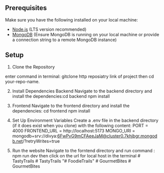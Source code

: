 ## Prerequisites

Make sure you have the following installed on your local machine:

- [Node.js](https://nodejs.org/) (LTS version recommended)
- [MongoDB](https://www.mongodb.com/) (Ensure MongoDB is running on your local machine or provide a connection string to a remote MongoDB instance)

## Setup

1. Clone the Repository

enter command in terminal: gitclone http reposiatry link of project
then cd your-repo-name.

2. Install Dependencies
   Backend
   Navigate to the backend directory and install the dependencies:cd backend
   npm install

3. Frontend
   Navigate to the frontend directory and install the dependencies: cd frontend
   npm install
4. Set Up Environment Variables
   Create a .env file in the backend directory (if it does exist when you clone) with the following content:
   PORT = 4000
   FRONTEND_URL = http://localhost:5173
   MONGO_URI = mongodb+srv://divya:6FwPvG9mCFAeeJaM@cluster0.7khjbgr.mongodb.net/?retryWrites=true

5. Run the website
   Navigate to the forntend directory and run command : npm run dev
   then click on the url for local host in the terminal
#   T a s t y T r a i l s  
 #   T a s t y T r a i l s  
 "# FoodieTrails" 
#   G o u r m e t B i t e s  
 #   G o u r m e t B i t e s  
 